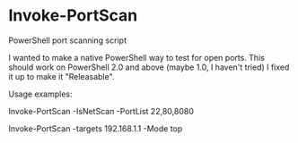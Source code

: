# Invoke-PortScan
PowerShell port scanning script

I wanted to make a native PowerShell way to test for open ports. This should work on PowerShell 2.0 and above (maybe 1.0, I haven't tried) I fixed it up to make it "Releasable".

Usage examples:

Invoke-PortScan -IsNetScan -PortList 22,80,8080

Invoke-PortScan -targets 192.168.1.1 -Mode top

